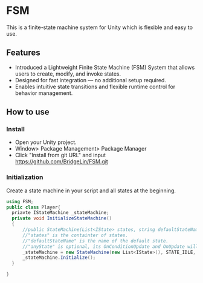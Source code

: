 # FSM
This is a finite-state machine system for Unity which is flexible and easy to use.
## Features
- Introduced a Lightweight Finite State Machine (FSM) System that allows users to create, modify, and invoke states.
- Designed for fast integration — no additional setup required.
- Enables intuitive state transitions and flexible runtime control for behavior management.
## How to use
### Install
- Open your Unity project.
- Window> Package Management> Package Manager
- Click "Install from git URL" and input https://github.com/BridgeLin/FSM.git
### Initialization
Create a state machine in your script and all states at the beginning.
``` C#
using FSM;
public class Player{
  priavte IStateMachine _stateMachine;
  private void InitializeStateMachine()
  {
      //public StateMachine(List<IState> states, string defaultStateName, IState anyState=null)
      //"states" is the containter of states.
      //"defaultStateName" is the name of the default state.
      //"anyState" is optional, its OnConditionUpdate and OnUpdate will be triggered prior to any current state.
      _stateMachine = new StateMachine(new List<IState>(), STATE_IDLE, new State("Any", conditions:new Condition[] {new Condition() }));
      _stateMachine.Initialize();
  }

}
```

